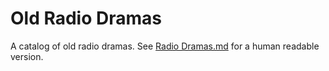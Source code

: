 # Old Radio Dramas

A catalog of old radio dramas. See [Radio Dramas.md](Radio%20Dramas.md) for a human readable version.